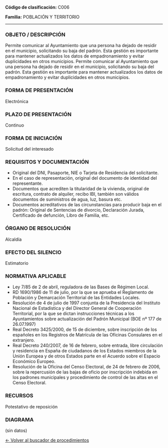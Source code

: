 
**Código de clasificación:** C006

**Familia:** POBLACIÓN Y TERRITORIO

---

### OBJETO / DESCRIPCIÓN

Permite comunicar al Ayuntamiento que una persona ha dejado de residir en el municipio, solicitando su baja del padrón. Esta gestión es importante para mantener actualizados los datos de empadronamiento y evitar duplicidades en otros municipios.
Permite comunicar al Ayuntamiento que una persona ha dejado de residir en el municipio, solicitando su baja del padrón. Esta gestión es importante para mantener actualizados los datos de empadronamiento y evitar duplicidades en otros municipios.

### FORMA DE PRESENTACIÓN

Electrónica

### PLAZO DE PRESENTACIÓN

Continuo

### FORMA DE INICIACIÓN

Solicitud del interesado

### REQUISITOS Y DOCUMENTACIÓN

- Original del DNI, Pasaporte, NIE o Tarjeta de Residencia del solicitante.
- En el caso de representación, original del documento de identidad del representante.
- Documentos que acrediten la titularidad de la vivienda, original de escritura, contrato de alquiler, recibo IBI, también son válidos documentos de suministros de agua, luz, basura etc.
- Documentos acreditativos de las circunstancias para producir baja en el padrón: Original de Sentencias de divorcio, Declaración Jurada, Certificado de defunción, Libro de Familia, etc.

### ÓRGANO DE RESOLUCIÓN

Alcaldía

### EFECTO DEL SILENCIO

Estimatorio

### NORMATIVA APLICABLE

- Ley 7/85 de 2 de abril, reguladora de las Bases de Régimen Local.
- RD 1690/1986 de 11 de julio, por la que se aprueba el Reglamento de Población y Demarcación Territorial de las Entidades Locales.
- Resolución de 4 de julio de 1997 conjunta de la Presidencia del Instituto Nacional de Estadística y del Director General de Cooperación Territorial, por la que se dictan instrucciones técnicas a los Ayuntamientos sobre actualización del Padrón Municipal (BOE nº 177 de 26.07.1997)
- Real Decreto 3425/2000, de 15 de diciembre, sobre inscripción de los españoles en los Registros de Matrícula de las Oficinas Consulares en el extranjero.
- Real Decreto 240/2007, de 16 de febrero, sobre entrada, libre circulación y residencia en España de ciudadanos de los Estados miembros de la Unión Europea y de otros Estados parte en el Acuerdo sobre el Espacio Económico Europeo.
- Resolución de la Oficina del Censo Electoral, de 24 de febrero de 2006, sobre la repercusión de las bajas de oficio por inscripción indebida en los padrones municipales y procedimiento de control de las altas en el Censo Electoral.

### RECURSOS

Potestativo de reposición

### DIAGRAMA

(sin datos)

[← Volver al buscador de procedimientos](../buscador.md)